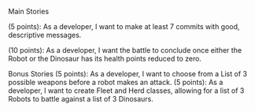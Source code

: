 Main Stories
 
(5 points): As a developer, I want to make at least 7 commits with good, descriptive messages. 
<!-- (5 points): As a developer, I want to make a class for each of the following: Robot, Dinosaur, Weapon, Battlefield. 
(10 points): As a developer, I want a Dinosaur to have a name, health, and attack_power.  
(10 points): As a developer, I want a Robot to have a name, health, and active_weapon. 
(10 points): As a developer, I want a Weapon to have a name and attack_power.  -->
<!-- (10 points): As a developer, I want a Dinosaur to have the ability to attack a Robot on a Battlefield. This attack method should lower a Robot’s health by the value of the Dinosaur’s attack_power.  -->
<!-- (10 points): As a developer, I want a Robot to have the ability to attack a Dinosaur on a Battlefield. This attack method should lower the Dinosaur’s health by the attack_power of the Robot’s active_weapon.  -->
(10 points): As a developer, I want the battle to conclude once either the Robot or the Dinosaur has its health points reduced to zero.
 
Bonus Stories
(5 points): As a developer, I want to choose from a List of 3 possible weapons before a robot makes an attack. 
(5 points): As a developer, I want to create Fleet and Herd classes, allowing for a list of 3 Robots to battle against a list of 3 Dinosaurs.